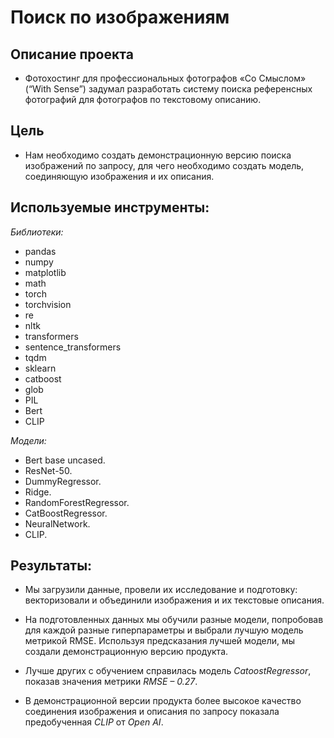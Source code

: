 # Поиск по изображениям
## Описание проекта

- Фотохостинг для профессиональных фотографов «Со Смыслом» (“With Sense”) задумал разработать систему поиска референсных фотографий для фотографов по текстовому описанию.

## Цель

- Нам необходимо создать демонстрационную версию поиска изображений по запросу, для чего необходимо создать модель, соединяющую изображения и их описания.

## Используемые инструменты:
 
*Библиотеки:*
 
-   pandas
-	numpy
-	matplotlib
-	math
-	torch
-	torchvision
-	re
-	nltk
-	transformers
-	sentence_transformers
-	tqdm
-	sklearn
-	catboost
-	glob
-	PIL
-	Bert
-   CLIP

*Модели:*

-	Bert base uncased.
-	ResNet-50.
-	DummyRegressor. 
-	Ridge.
-	RandomForestRegressor.
-	CatBoostRegressor.
-	NeuralNetwork.
-	CLIP.

## Результаты: 

-	Мы загрузили данные, провели их исследование и подготовку: векторизовали и объединили изображения и их текстовые описания.
-  На подготовленных данных мы обучили разные модели, попробовав для каждой разные гиперпараметры и выбрали лучшую модель метрикой RMSE. Используя предсказания лучшей модели, мы создали демонстрационную версию продукта. 

-	Лучше других с обучением справилась модель *CatoostRegressor*, показав значения метрики *RMSE – 0.27*. 

-	В демонстрационной версии продукта более высокое качество соединения изображения и описания по запросу показала предобученная *CLIP* от *Open AI*.
